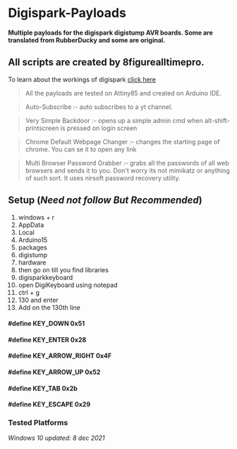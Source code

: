 # Digispark-Payloads
**Multiple payloads for the digispark digistump AVR boards. Some are translated from RubberDucky and some are original.**
## All scripts are created by 8figurealltimepro.
To learn about the workings of digispark [click here](https://null-byte.wonderhowto.com/how-to/run-usb-rubber-ducky-scripts-super-inexpensive-digispark-board-0198484/)
> All the payloads are tested on Attiny85 and created on Arduino IDE.

> Auto-Subscribe :- auto subscribes to a yt channel.

> Very Simple Backdoor :- opens up a simple admin cmd when alt-shift-printscreen is pressed on login screen

> Chrome Default Webpage Changer :- changes the starting page of chrome. You can se it to open any link

> Multi Browser Password Grabber :- grabs all the passwords of all web browsers and sends it to you. Don't worry its not mimikatz or anything of such sort. It uses nirsoft password recovery utility.

## Setup (*Need not follow But Recommended*)
1. windows + r
2. AppData
3. Local
4. Arduino15
5. packages
6. digistump
7. hardware
8. then go on till you find libraries
9. digisparkkeyboard
10. open DigiKeyboard using notepad
11. ctrl + g
12. 130 and enter
13. Add on the 130th line

#### #define KEY_DOWN 0x51

#### #define KEY_ENTER 0x28

#### #define KEY_ARROW_RIGHT 0x4F

#### #define KEY_ARROW_UP 0x52

#### #define KEY_TAB 0x2b

#### #define KEY_ESCAPE 0x29


### Tested Platforms
*Windows 10 updated: 8 dec 2021*
